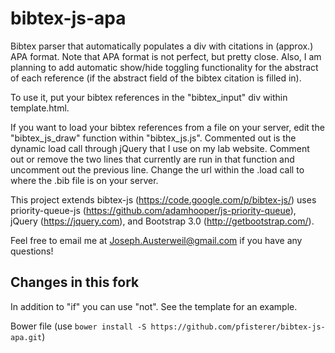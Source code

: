 # bibtex-js-apa
Bibtex parser that automatically populates a div with citations in (approx.) APA format. Note that APA format is not perfect, but pretty close. Also, I am planning to add automatic show/hide toggling functionality for the abstract of each reference (if the abstract field of the bibtex citation is filled in).

To use it, put your bibtex references in the "bibtex_input" div within template.html. 

If you want to load your bibtex references from a file on your server, edit the "bibtex_js_draw" function within "bibtex_js.js". Commented out is the dynamic load call through jQuery that I use on my lab website. Comment out or remove the two lines that currently are run in that function and uncomment out the previous line. Change the url within the .load call to where the .bib file is on your server.

This project extends bibtex-js (https://code.google.com/p/bibtex-js/) uses priority-queue-js (https://github.com/adamhooper/js-priority-queue), jQuery (https://jquery.com), and Bootstrap 3.0 (http://getbootstrap.com/).

Feel free to email me at Joseph.Austerweil@gmail.com if you have any questions!


## Changes in this fork
In addition to "if" you can use "not". See the template for an example.

Bower file (use ```bower install -S https://github.com/pfisterer/bibtex-js-apa.git```)
